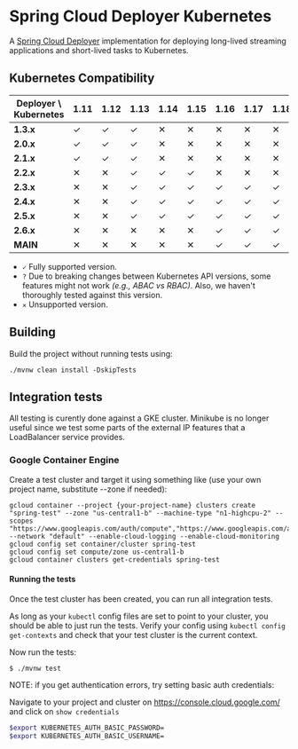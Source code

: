 # Spring Cloud Deployer Kubernetes
A [Spring Cloud Deployer](https://github.com/spring-cloud/spring-cloud-deployer) implementation for deploying long-lived streaming applications and short-lived tasks to Kubernetes.

## Kubernetes Compatibility

| Deployer \ Kubernetes | 1.11 | 1.12 | 1.13 | 1.14 | 1.15 | 1.16 | 1.17 | 1.18 |
|-----------------------|------|------|------|------|------|------|------|------|
| **1.3.x**             | ✓    | ✓    | ✓    | ✕    | ✕    | ✕    | ✕    | ✕    |
| **2.0.x**             | ✓    | ✓    | ✓    | ✕    | ✕    | ✕    | ✕    | ✕    |
| **2.1.x**             | ✓    | ✓    | ✓    | ✕    | ✕    | ✕    | ✕    | ✕    |
| **2.2.x**             | ✕    | ✕    | ✓    | ✓    | ✓    | ✕    | ✕    | ✕    |
| **2.3.x**             | ✕    | ✕    | ✓    | ✓    | ✓    | ✓    | ✓    | ✓    |
| **2.4.x**             | ✕    | ✕    | ✓    | ✓    | ✓    | ✓    | ✓    | ✓    |
| **2.5.x**             | ✕    | ✕    | ✓    | ✓    | ✓    | ✓    | ✓    | ✓    |
| **2.6.x**             | ✕    | ✕    | ✕    | ✕    | ✕    | ✓    | ✓    | ✓    |
| **MAIN**              | ✕    | ✕    | ✕    | ✕    | ✕    | ✓    | ✓    | ✓    |

- `✓` Fully supported version.
- `?` Due to breaking changes between Kubernetes API versions, some features might not work _(e.g., ABAC vs RBAC)_. Also, we haven't thoroughly tested against this version.
- `✕` Unsupported version.

## Building

Build the project without running tests using:

```
./mvnw clean install -DskipTests
```

## Integration tests

All testing is curently done against a GKE cluster. Minikube is no longer useful since we test some parts of the external IP features that a LoadBalancer service provides.

### Google Container Engine

Create a test cluster and target it using something like (use your own project name, substitute --zone if needed):

```
gcloud container --project {your-project-name} clusters create "spring-test" --zone "us-central1-b" --machine-type "n1-highcpu-2" --scopes "https://www.googleapis.com/auth/compute","https://www.googleapis.com/auth/devstorage.read_only","https://www.googleapis.com/auth/logging.write" --network "default" --enable-cloud-logging --enable-cloud-monitoring
gcloud config set container/cluster spring-test
gcloud config set compute/zone us-central1-b
gcloud container clusters get-credentials spring-test
```

#### Running the tests

Once the test cluster has been created, you can run all integration tests.

As long as your `kubectl` config files are set to point to your cluster, you should be able to just run the tests. Verify your config using `kubectl config get-contexts` and check that your test cluster is the current context.

Now run the tests:

```
$ ./mvnw test
```

NOTE: if you get authentication errors, try setting basic auth credentials:

Navigate to your project and cluster on https://console.cloud.google.com/  and click on `show credentials`

```bash
$export KUBERNETES_AUTH_BASIC_PASSWORD=
$export KUBERNETES_AUTH_BASIC_USERNAME=
```


